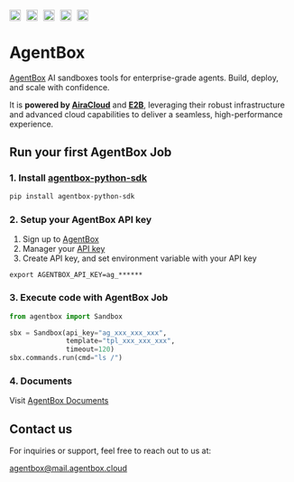 <h4 align="left" style="display: flex; align-items: center;">
  <a href="https://pypi.org/project/agentbox-python-sdk/">
    <img alt="Last 1 month downloads for the Python SDK" loading="lazy" width="auto" height="20" decoding="async" 
    style="margin-right: 10px;"
    src="https://img.shields.io/pypi/dm/agentbox-python-sdk?label=PyPI%20Downloads&color=blue">
  </a>
  <a href="https://pypi.org/project/agentbox-python-sdk/">
    <img alt="Python >= 3.9" loading="lazy" width="auto" height="20" decoding="async" 
    style="margin-right: 10px;" 
    src="https://img.shields.io/badge/Python-3.9%2B-yellow">
  </a>
  <a href="https://paas.airacloud.com/">
    <img alt="Powered by AiraCloud" loading="lazy" width="auto" height="20" decoding="async" 
    style="margin-right: 10px;" 
    src="https://img.shields.io/badge/Powered%20by-AiraCloud-teal">
  </a>
  <a href="https://e2b.dev/">
    <img alt="Powered by E2B" loading="lazy" width="auto" height="20" decoding="async" 
    style="margin-right: 10px;" 
    src="https://img.shields.io/badge/Powered%20by-E2B-orange">
  </a>
  <a href="https://www.apache.org/licenses/LICENSE-2.0">
    <img alt="Apache License 2.0" loading="lazy" width="auto" height="20" decoding="async" 
    style="margin-right: 10px;" 
    src="https://img.shields.io/badge/License-Apache%202.0-lightgrey">
  </a>
</h4>

# AgentBox

[AgentBox](https://agentbox.space) AI sandboxes tools for enterprise-grade agents. Build, deploy, and scale with confidence.

It is **powered by [AiraCloud](https://paas.airacloud.com/)** and **[E2B](https://e2b.dev/)**, leveraging their robust infrastructure and advanced cloud capabilities to deliver a seamless, high-performance experience.


## Run your first AgentBox Job

### 1. Install [agentbox-python-sdk](https://pypi.org/project/agentbox-python-sdk/)

```bash
pip install agentbox-python-sdk
```

### 2. Setup your AgentBox API key

1. Sign up to [AgentBox](https://agentbox.space)
2. Manager your [API key](https://agentbox.space/home/api-keys)
3. Create API key, and set environment variable with your API key

```
export AGENTBOX_API_KEY=ag_******
```

### 3. Execute code with AgentBox Job

```python
from agentbox import Sandbox

sbx = Sandbox(api_key="ag_xxx_xxx_xxx",
              template="tpl_xxx_xxx_xxx",
              timeout=120)
sbx.commands.run(cmd="ls /")
```

### 4. Documents

Visit [AgentBox Documents](https://agentbox.space/docs)

## Contact us

For inquiries or support, feel free to reach out to us at:

[agentbox@mail.agentbox.cloud](mailto:agentbox@mail.agentbox.cloud)

